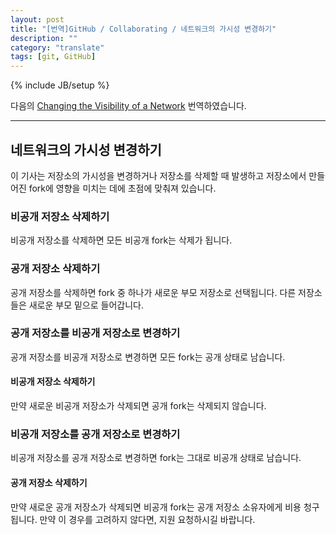 ```yaml
---
layout: post
title: "[번역]GitHub / Collaborating / 네트워크의 가시성 변경하기"
description: ""
category: "translate"
tags: [git, GitHub]
---
```

{% include JB/setup %}

다음의 [Changing the Visibility of a Network](https://help.github.com/articles/changing-the-visibility-of-a-network) 번역하였습니다.

--- 

## 네트워크의 가시성 변경하기

이 기사는 저장소의 가시성을 변경하거나 저장소를 삭제할 때 발생하고 저장소에서 만들어진 fork에 영향을 미치는 데에 초점에 맞춰져 있습니다.

### 비공개 저장소 삭제하기

비공개 저장소를 삭제하면 모든 비공개 fork는 삭제가 됩니다.

### 공개 저장소 삭제하기

공개 저장소를 삭제하면 fork 중 하나가 새로운 부모 저장소로 선택됩니다. 다른 저장소들은 새로운 부모 밑으로 들어갑니다.

### 공개 저장소를 비공개 저장소로 변경하기

공개 저장소를 비공개 저장소로 변경하면 모든 fork는 공개 상태로 남습니다.

#### 비공개 저장소 삭제하기

만약 새로운 비공개 저장소가 삭제되면 공개 fork는 삭제되지 않습니다.

### 비공개 저장소를 공개 저장소로 변경하기

비공개 저장소를 공개 저장소로 변경하면 fork는 그대로 비공개 상태로 남습니다.

#### 공개 저장소 삭제하기

만약 새로운 공개 저장소가 삭제되면 비공개 fork는 공개 저장소 소유자에게 비용 청구 됩니다. 만약 이 경우를 고려하지 않다면, 지원 요청하시길 바랍니다.